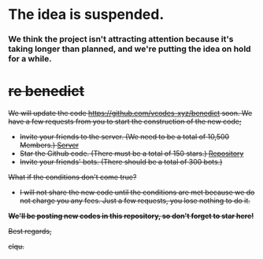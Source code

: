 # The idea is suspended.
### We think the project isn't attracting attention because it's taking longer than planned, and we're putting the idea on hold for a while.

# ~~re benedict~~

~~We will update the code https://github.com/vcodes-xyz/benedict soon. We have a few requests from you to start the construction of the new code;~~
  - ~~Invite your friends to the server. (We need to be a total of 10,500 Members.) [Server](https://discord.gg/8ZBYQAS4Q9)~~
  - ~~Star the Github code. (There must be a total of 150 stars.) [Repository](https://github.com/vcodes-xyz/benedict)~~
  - ~~Invite your friends' bots. (There should be a total of 300 bots.)~~

~~What if the conditions don't come true?~~
  - ~~I will not share the new code until the conditions are met because we do not charge you any fees. Just a few requests, you lose nothing to do it.~~


~~**We'll be posting new codes in this repository, so don't forget to star here!**~~

~~Best regards,~~

~~clqu.~~

